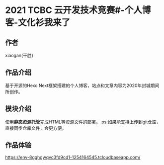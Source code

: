 # 2021 TCBC 云开发技术竞赛#-个人博客-文化衫我来了
## 作者
xiaogan(干胜)
## 作品介绍
基于开源的Hexo Next框架搭建的个人博客，站点和文章内容为2020年封城期间所创作。
## 模块介绍
使用**静态资源托管**完成HTML等资源文件的部署。
ps:如果能支持上传到git仓库，直接同步仓库文件，会更方便。
## 作品体验
https://env-8gghgwqvc3fd9cd1-1254164545.tcloudbaseapp.com/
